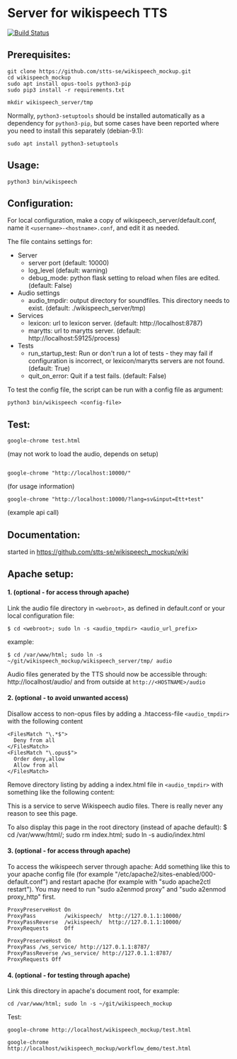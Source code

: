 # Server for wikispeech TTS

[![Build Status](https://travis-ci.org/stts-se/wikispeech_mockup.svg?branch=master)](https://travis-ci.org/stts-se/wikispeech_mockup)

## Prerequisites:
```
git clone https://github.com/stts-se/wikispeech_mockup.git
cd wikispeech_mockup
sudo apt install opus-tools python3-pip
sudo pip3 install -r requirements.txt

mkdir wikispeech_server/tmp
```

Normally, `python3-setuptools` should be installed automatically as a dependency for `python3-pip`, but some cases have been reported where you need to install this separately (debian-9.1):

```
sudo apt install python3-setuptools
```

## Usage:
```
python3 bin/wikispeech
```

## Configuration:

For local configuration, make a copy of wikispeech_server/default.conf,
name it ```<username>-<hostname>.conf```, and edit it as needed.

The file contains settings for:
* Server
  * server port (default: 10000)
  * log_level (default: warning)
  * debug_mode: python flask setting to reload when files are edited. (default: False)
* Audio settings
  * audio_tmpdir: output directory for soundfiles. This directory needs to exist. (default: ./wikispeech_server/tmp)
* Services
  * lexicon: url to lexicon server. (default: http://localhost:8787)
  * marytts: url to marytts server. (default: http://localhost:59125/process)
* Tests
  * run_startup_test: Run or don't run a lot of tests - they may fail if configuration is incorrect, or lexicon/marytts servers are not found. (default: True)
  * quit_on_error: Quit if a test fails. (default: False)

To test the config file, the script can be run with a config file as argument:
```
python3 bin/wikispeech <config-file>
```


## Test:

```
google-chrome test.html
```
(may not work to load the audio, depends on setup)

```

google-chrome "http://localhost:10000/"
```
(for usage information)

```
google-chrome "http://localhost:10000/?lang=sv&input=Ett+test"
```
(example api call)


## Documentation:

started in https://github.com/stts-se/wikispeech_mockup/wiki


## Apache setup:

#### 1. (optional - for access through apache)
Link the audio file directory in ```<webroot>```, as defined in default.conf or your local configuration file:
```
$ cd <webroot>; sudo ln -s <audio_tmpdir> <audio_url_prefix>
```

example:
```
$ cd /var/www/html; sudo ln -s ~/git/wikispeech_mockup/wikispeech_server/tmp/ audio
```

Audio files generated by the TTS should now be accessible through: http://localhost/audio/ and from outside at ```http://<HOSTNAME>/audio```



#### 2. (optional - to avoid unwanted access)

Disallow access to non-opus files by adding a .htaccess-file ```<audio_tmpdir>``` with the following content

```
<FilesMatch "\.*$">
  Deny from all
</FilesMatch>
<FilesMatch "\.opus$">
  Order deny,allow
  Allow from all
</FilesMatch>
```

Remove directory listing by adding a index.html file in ```<audio_tmpdir>``` with something like the following content:

This is a service to serve Wikispeech audio files. There is really never any reason to see this page.

To also display this page in the root directory (instead of apache default): $ cd /var/www/html/; sudo rm index.html; sudo ln -s audio/index.html

#### 3. (optional - for access through apache)


To access the wikispeech server through apache:
Add something like this to your apache config file (for example "/etc/apache2/sites-enabled/000-default.conf") and restart
apache (for example with "sudo apache2ctl restart"). You may need to run "sudo a2enmod proxy" and  "sudo a2enmod proxy_http" first.

```
ProxyPreserveHost On
ProxyPass         /wikispeech/  http://127.0.1.1:10000/
ProxyPassReverse  /wikispeech/  http://127.0.1.1:10000/
ProxyRequests     Off

ProxyPreserveHost On
ProxyPass /ws_service/ http://127.0.1.1:8787/
ProxyPassReverse /ws_service/ http://127.0.1.1:8787/
ProxyRequests Off
```

#### 4. (optional - for testing through apache)

Link this directory in apache's document root, for example: 
```
cd /var/www/html; sudo ln -s ~/git/wikispeech_mockup
```

Test:
```
google-chrome http://localhost/wikispeech_mockup/test.html
```
```
google-chrome http://localhost/wikispeech_mockup/workflow_demo/test.html
```
